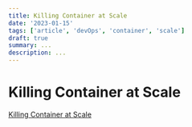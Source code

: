 ```yaml
---
title: Killing Container at Scale
date: '2023-01-15'
tags: ['article', 'devOps', 'container', 'scale']
draft: true
summary: ...
description: ...
---
```


# Killing Container at Scale

[Killing Container at Scale](https://blog.repl.it/killing-containers-at-scale)